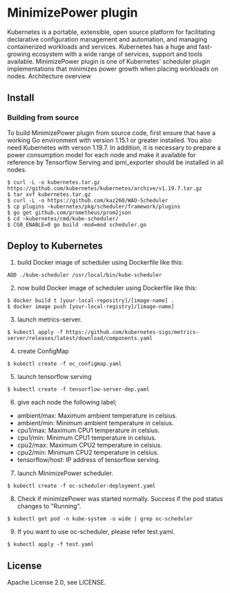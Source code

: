 # MinimizePower plugin
Kubernetes is a portable, extensible, open source platform for facilitating declarative configuration management and automation, and managing containerized workloads and services. Kubernetes has a huge and fast-growing ecosystem with a wide range of services, support and tools available.
MinimizePower plugin is one of Kubernetes' scheduler plugin implementations that minimizes power growth when placing workloads on nodes.
Architecture overview

## Install
### Building from source
To build MinimizePower plugin from source code, first ensure that have a working Go environment with version 1.15.1 or greater installed. You also  need Kubernetes  with verson 1.19.7.
In addition, it is necessary to prepare a power consumption model for each node and make it available for reference by Tensorflow Serving and ipmi_exporter should be installed in all nodes.
```
$ curl -L -o kubernetes.tar.gz https://github.com/kubernetes/kubernetes/archive/v1.19.7.tar.gz
$ tar xvf kubernetes.tar.gz
$ curl -L -o https://github.com/kaz260/WAO-Scheduler
$ cp plugins ~kubernetes/pkg/scheduler/framework/plugins
$ go get github.com/prometheus/prom2json
$ cd ~kubernetes/cmd/kube-scheduler/
$ CG0_ENABLE=0 go build -mod=mod scheduler.go
```
## Deploy to Kubernetes
1. build Docker image of scheduler using Dockerfile like this:
```ROM busybox
ADD ./kube-scheduler /usr/local/bin/kube-scheduler
```
2. now build Docker image of scheduler using Dockerfile like this:
```
$ docker build t [your-local-repositry]/[image-name] .
$ docker image push [your-local-registry]/[image-name]
```
3. launch metrics-server.
```
$ kubectl apply -f https://github.com/kubernetes-sigs/metrics-server/releases/latest/download/components.yaml
```
4. create ConfigMap
```
$ kubectl create -f oc_configmap.yaml
```
5. launch tensorflow serving
```
$ kubectl create -f tensorflow-server-dep.yaml
```
6. give each node the following label;
- ambient/max: Maximum ambient temperature in celsius.
- ambient/min: Minimum ambient temperature in celsius.
- cpu1/max: Maximum CPU1 temperature in celsius.
- cpu1/min: Minimum CPU1 temperature in celsius.
- cpu2/max: Maximum CPU2 temperature in celsius.
- cpu2/min: Minimum CPU2 temperature in celsius.
- tensorflow/host: IP address of tensorflow serving.
7. launch MinimizePower scheduler.
```
$ kubectl create -f oc-scheduler-deployment.yaml
```
8. Check if minimizePower was started normally. Success if the pod status changes to "Running".
```
$ kubectl get pod -n kube-system -o wide | grep oc-scheduler
```
9. If you want to use oc-scheduler, please refer test.yaml.
```
$ kubectl apply -f test.yaml
```
## License
Apache License 2.0, see LICENSE.
